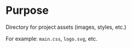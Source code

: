 # Purpose

Directory for project assets (images, styles, etc.)

For example: `main.css`, `logo.svg`, etc.
